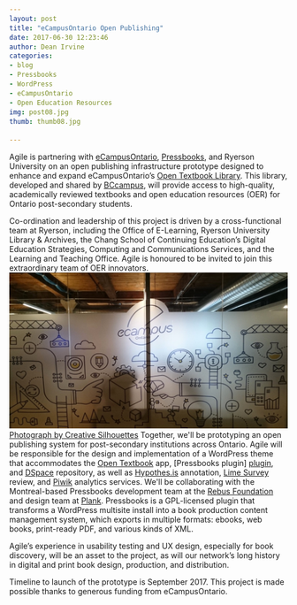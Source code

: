 ```yaml
---
layout: post
title: "eCampusOntario Open Publishing"
date: 2017-06-30 12:23:46
author: Dean Irvine
categories:
- blog
- Pressbooks
- WordPress
- eCampusOntario
- Open Education Resources
img: post08.jpg
thumb: thumb08.jpg

---
```


Agile is partnering with [eCampusOntario][eCampus], [Pressbooks][press], and Ryerson University on an open publishing infrastructure prototype designed to enhance and expand eCampusOntario’s [Open Textbook Library][otl]. This library, developed and shared by [BCcampus][bc], will provide access to  high-quality, academically reviewed textbooks and open education resources (OER) for Ontario post-secondary students.

Co-ordination and leadership of this   project is driven by a cross-functional team at Ryerson, including the Office of E-Learning, Ryerson University Library & Archives, the Chang School of Continuing Education’s Digital Education Strategies, Computing and Communications Services, and the Learning and Teaching Office. Agile is honoured to be invited to join this extraordinary team of OER innovators.
![eCampusOntario](/assets/img/blog/ecampusontario_office.jpg)[Photograph by Creative Silhouettes][cs]
Together, we'll be prototyping an open publishing system for post-secondary institutions across Ontario. Agile will be responsible for the design and implementation of a WordPress theme that accommodates the [Open Textbook][opentext] app, [Pressbooks plugin] [plugin], and [DSpace][dspace] repository, as well as [Hypothes.is][hypo] annotation, [Lime Survey][lime] review, and [Piwik][piwik] analytics services. We'll be collaborating with the Montreal-based Pressbooks development team at the [Rebus Foundation][rebus] and design team at [Plank][plank]. Pressbooks is a GPL-licensed plugin that transforms a WordPress multisite install into a book production content management system, which exports in multiple formats: ebooks, web books, print-ready PDF, and various kinds of XML. 
<!--more-->
Agile’s experience in usability testing and UX design, especially for book discovery, will be an asset to the project, as will our network’s long history in digital and print book design, production, and distribution.

Timeline to launch of the prototype is September 2017. This project is made possible thanks to generous funding from eCampusOntario.

[eCampus]: https://www.ecampusontario.ca/
[opentext]: https://open.bccampus.ca/
[bc]: https://bccampus.ca/
[plugin]: https://github.com/pressbooks/pressbooks
[dspace]: http://www.dspace.org/
[otl]: https://openlibrary.ecampusontario.ca/
[press]: https://pressbooks.com/
[agile]: http://agilehumanities.ca
[hypo]: https://web.hypothes.is/
[lime]: https://www.limesurvey.org/
[piwik]: https://piwik.org/
[rebus]: https://rebus.foundation/
[plank]: https://www.plankdesign.com/en
[cs]: https://twitter.com/csvinyls/status/857331839463112704